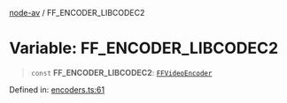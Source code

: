 [node-av](../globals.md) / FF\_ENCODER\_LIBCODEC2

# Variable: FF\_ENCODER\_LIBCODEC2

> `const` **FF\_ENCODER\_LIBCODEC2**: [`FFVideoEncoder`](../type-aliases/FFVideoEncoder.md)

Defined in: [encoders.ts:61](https://github.com/seydx/av/blob/f8631fc881b394300b1479f511d55cf1c370a87f/src/constants/encoders.ts#L61)
